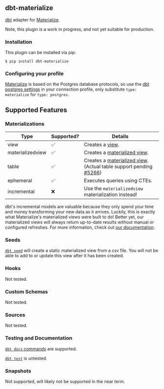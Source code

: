 ## dbt-materialize

[dbt](https://www.getdbt.com/) adapter for [Materialize](http://materialize.io).

Note, this plugin is a work in progress, and not yet suitable for production.

### Installation
This plugin can be installed via pip:
```
$ pip install dbt-materialize
```

### Configuring your profile

[Materialize](http://materialize.io) is based on the Postgres database protocols, so use the
[dbt postgres settings](https://docs.getdbt.com/docs/profile-postgres) in your connection profile,
only substitute `type: materialize` for `type: postgres`.

## Supported Features

### Materializations

Type | Supported? | Details
-----|------------|----------------
view | :white_check_mark: | Creates a [view](https://materialize.com/docs/sql/create-view/#main).
materializedview | :white_check_mark: | Creates a [materialized view](https://materialize.com/docs/sql/create-materialized-view/#main).
table | :white_check_mark: | Creates a [materialized view](https://materialize.com/docs/sql/create-materialized-view/#main). (Actual table support pending [#5266](https://github.com/MaterializeInc/materialize/issues/5266))
ephemeral | :white_check_mark: | Executes queries using CTEs.
incremental | :x: | Use the `materializedview` materialization instead!

dbt's incremental models are valuable because they only spend your time and money transforming your new
data as it arrives. Luckily, this is exactly what Materialize's materialized views were built to do! Better yet,
our materialized views will always return up-to-date results without manual or configured refreshes.
For more information, check out [our documentation](https://materialize.com/docs/).

### Seeds

[`dbt seed`](https://docs.getdbt.com/reference/commands/seed/) will create a static materialized
view from a csv file. You will not be able to add to or update this view after it has been created.

### Hooks

Not tested.

### Custom Schemas

Not tested.

### Sources

Not tested.

### Testing and Documentation

[`dbt docs` commands](https://docs.getdbt.com/reference/commands/cmd-docs) are supported.

[`dbt test`](https://docs.getdbt.com/reference/commands/test) is untested.

### Snapshots

Not supported, will likely not be supported in the near term.
